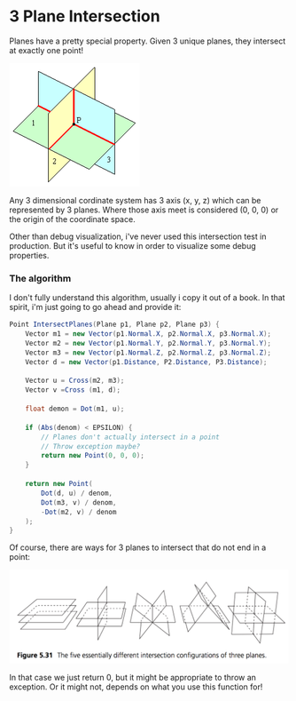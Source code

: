 # 3 Plane Intersection

Planes have a pretty special property. Given 3 unique planes, they intersect at exactly one point!

![SAMPLE](3plane_int.gif)

Any 3 dimensional cordinate system has 3 axis (x, y, z) which can be represented by 3 planes. Where those axis meet is considered (0, 0, 0) or the origin of the coordinate space.

Other than debug visualization, i've never used this intersection test in production. But it's useful to know in order to visualize some debug properties.

### The algorithm

I don't fully understand this algorithm, usually i copy it out of a book. In that spirit, i'm just going to go ahead and provide it:

```cs
Point IntersectPlanes(Plane p1, Plane p2, Plane p3) {
    Vector m1 = new Vector(p1.Normal.X, p2.Normal.X, p3.Normal.X);
    Vector m2 = new Vector(p1.Normal.Y, p2.Normal.Y, p3.Normal.Y);
    Vector m3 = new Vector(p1.Normal.Z, p2.Normal.Z, p3.Normal.Z);
    Vector d = new Vector(p1.Distance, P2.Distance, P3.Distance);
    
    Vector u = Cross(m2, m3);
    Vector v =Cross (m1, d);
    
    float demon = Dot(m1, u);
    
    if (Abs(denom) < EPSILON) {
        // Planes don't actually intersect in a point
        // Throw exception maybe?
        return new Point(0, 0, 0);
    }
       
    return new Point(
        Dot(d, u) / denom,
        Dot(m3, v) / denom,
        -Dot(m2, v) / denom
    );
}
```

Of course, there are ways for 3 planes to intersect that do not end in a point:

![P](plane_intersection_npot.png)

In that case we just return 0, but it might be appropriate to throw an exception. Or it might not, depends on what you use this function for!
